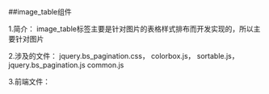 ##image_table组件

1.简介：
   image_table标签主要是针对图片的表格样式排布而开发实现的，所以主要针对图片

2.涉及的文件：
    jquery.bs_pagination.css，
    colorbox.js，
    sortable.js，
    jquery.bs_pagination.js
    common.js
    
3.前端文件：
    